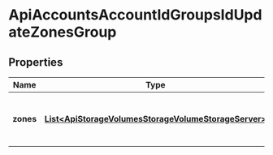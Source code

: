 

# ApiAccountsAccountIdGroupsIdUpdateZonesGroup

## Properties

Name | Type | Description | Notes
------------ | ------------- | ------------- | -------------
**zones** | [**List&lt;ApiStorageVolumesStorageVolumeStorageServer&gt;**](ApiStorageVolumesStorageVolumeStorageServer.md) | An array of all the zones assigned to this group. | 



